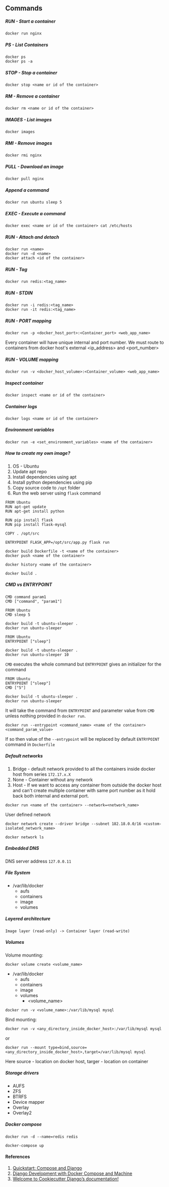 ## Commands

##### RUN - Start a container
```
docker run nginx
```
##### PS - List Containers
```
docker ps
docker ps -a
```
##### STOP - Stop a container
```
docker stop <name or id of the container>
```
##### RM - Remove a container
```
docker rm <name or id of the container>
```
##### IMAGES - List images
```
docker images
```
##### RMI - Remove images
```
docker rmi nginx
```
##### PULL - Download an image
```
docker pull nginx
```
##### Append a command
```
docker run ubuntu sleep 5
```
##### EXEC - Execute a command
```
docker exec <name or id of the container> cat /etc/hosts
```
##### RUN - Attach and detach
```
docker run <name>
docker run -d <name>
docker attach <id of the container>
```
##### RUN - Tag
```
docker run redis:<tag_name>
```
##### RUN - STDIN
```
docker run -i redis:<tag_name>
docker run -it redis:<tag_name>
```
##### RUN - PORT mapping
```
docker run -p <docker_host_port>:<Container_port> <web_app_name>
```
Every container will have unique internal <ip address> and port number. We must route to containers from docker host's external <ip_address> and <port_number> 
  
##### RUN - VOLUME mapping
```
docker run -v <docker_host_volume>:<Container_volume> <web_app_name>
```
##### Inspect container
```
docker inspect <name or id of the container>
```
##### Container logs
```
docker logs <name or id of the container>
```
##### Environment variables
```
docker run -e <set_environment_variables> <name of the container>
```
##### How to create my own image?
1. OS - Ubuntu
2. Update apt repo
3. Install dependencies using apt
4. Install python dependencies using pip 
5. Copy source code to `/opt` folder
6. Run the web server using `flask` command

```
FROM Ubuntu
RUN apt-get update
RUN apt-get install python

RUN pip install flask
RUN pip install flask-mysql

COPY . /opt/src

ENTRYPOINT FLASK_APP=/opt/src/app.py flask run 
```
```
docker build Dockerfile -t <name of the container>
docker push <name of the container>
```
```
docker history <name of the container>
```
```
docker build .
```
##### CMD vs ENTRYPOINT
```
CMD command param1
CMD ["command", "param1"]
```
```
FROM Ubuntu
CMD sleep 5
```
```
docker build -t ubuntu-sleeper .
docker run ubuntu-sleeper
```
```
FROM Ubuntu
ENTRYPOINT ["sleep"]
```
```
docker build -t ubuntu-sleeper .
docker run ubuntu-sleeper 10
```
`CMD` executes the whole command but `ENTRYPOINT` gives an initializer for the command
```
FROM Ubuntu
ENTRYPOINT ["sleep"]
CMD ["5"]
```
```
docker build -t ubuntu-sleeper .
docker run ubuntu-sleeper
```
It will take the command from `ENTRYPOINT` and parameter value from `CMD` unless nothing provided in `docker run`.

```
docker run --entrypoint <command_name> <name of the container> <command_param_value>
```
If so then value of the `--entrypoint` will be replaced by default `ENTRYPOINT` command in `Dockerfile`

##### Default networks

1. Bridge - default network provided to all the containers inside docker host from series `172.17.x.X`
2. None - Container without any network
3. Host - If we want to access any container from outside the docker host and can't create multiple container with same port number as it hold back both internal and external port.

```
docker run <name of the container> --network=<network_name>
```
User defined network
```
docker network create --driver bridge --subnet 182.18.0.0/16 <custom-isolated_network_name>
```
```
docker network ls 
```
##### Embedded DNS
DNS server address `127.0.0.11`

##### File System

- /var/lib/docker
  - aufs
  - containers
  - image
  - volumes
  
##### Layered architecture
```
Image layer (read-only) -> Container layer (read-write)
```
##### Volumes

Volume mounting:
```
docker volume create <volume_name>
```
- /var/lib/docker
  - aufs
  - containers
  - image
  - volumes
    - <volume_name>
```
docker run -v <volume_name>:/var/lib/mysql mysql
```
Bind mounting:
```
docker run -v <any_directory_inside_docker_host>:/var/lib/mysql mysql
```
or 
```
docker run --mount type=bind,source=<any_directory_inside_docker_host>,target=/var/lib/mysql mysql
```
Here source - location on docker host, targer - location on container

##### Storage drivers

- AUFS
- ZFS
- BTRFS
- Device mapper
- Overlay
- Overlay2

##### Docker compose
```
docker run -d --name=redis redis
```
```
docker-compose up
```


#### References
1. [Quickstart: Compose and Django](https://docs.docker.com/compose/django/)
2. [Django Development with Docker Compose and Machine](https://realpython.com/django-development-with-docker-compose-and-machine/)
3. [Welcome to Cookiecutter Django’s documentation!](https://cookiecutter-django.readthedocs.io/en/latest/index.html)
